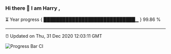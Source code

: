 ### Hi there 👋 I am Harry , 

⏳ Year progress { █████████████████████████████▁ } 99.86 %

---

⏰ Updated on Thu, 31 Dec 2020 12:03:11 GMT

![Progress Bar CI](https://github.com/duykhang68/duykhang68/workflows/Progress%20Bar%20CI/badge.svg)
